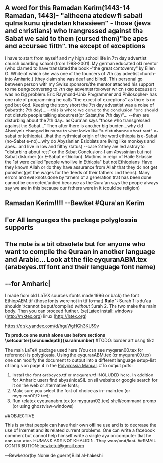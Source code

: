 A word for this Ramadan Kerim(1443-14 Ramadan, 1443)- "altheena atedew fi sabati qulna kunu qiradetan khassieen" -
 those (jews and christians) who trangressed against the Sabat we said to them (cursed them)"be apes and accursed filth".
the except of exceptions
----------------------------------
I have to start from myself and my high school life in 7th day adventist church boarding school (from 1998-2001). My german educated old mentor (who claimed to have translated the book -"the great contoversy" by Ellen G. White of which she was one of the founders of 7th day advetist church-into Amharic.) (they claim she was deaf and blind). This personal go between person with my Swiss sponsors/the mentor attached his support to me being/converting to 7th day adventist follower which I did because it was no big problem. 
Eric Raymond-Unix Programmer and Philosopher- has one rule of programming he calls "the except of exceptions" as there is no god but God. Keeping the story short the 7th day adventist was a noise of Sabat(the 7th day)...
--this is where we come to the conclusion "one should not disturb people talking about rest(or Sabat,the 7th day)"...
--they are disturbing about the 7th day..
as Qura'an says "those who transgressed against the Sabat..."
Then after there is another big burden...why did Abssiynia changed its name to what looks like "a disturbance about rest" e-sabat or (ethiopia)...that the rythmical origin of the word ethiopia is e-Sabat (no-Sabat e-no)...why do Abysinnian Esiobiats are living like monkeys and apes...and live in low and filthy status)
--case 2:they are led astray to "disturbing about rest" or the Sabat
Conclusion:-I am Abyssinian but not Sabat disturber (or E-Sabat e-thiolian). Muslims in reign of Haile Selassie the 1st were called "people who live in Ethiopia" but not Ethiopians.
Have they known Allah or do they have assurance from Allah that they do not get punished(get the wages for the deeds of their fathers and theirs). Many errors and evil knots done by fathers of a generation that has been done cannot be corrected/untied because as the Qura'an says the people always say we are in this because our fathers were in it (could be religion).

Ramadan Kerim!!!!
--Bewket
#Qura'an Kerim
-----------------------------------------
For All languages the package polyglossia supports
-----------------------------------------
The note is a bit obsolete but for anyone who want to compile the Quraan in another language and Arabic...
Look at the file eyquranABM.tex (arabeyes.ttf font and their language font name)
--------------
--for Amharic|
--------------
 I made from old LaTeX sources (fonts made 1996 or back)
 the font EthiopABM.ttf (those fonts were not in ttf format)
**Rule 1:**
Surah 1 is du'aa shouldn't/cannot be put/compiled *without* Surah 2. The two make the main body.
Then you can proceed further.
(xe)Latex install: windows (http://miktex.org) linux (http://latex.org)
 
https://disk.yandex.com/d/hguWgHGh3KU59v

**To produce one surah alone use before sections \setcounter{secnumdepth}{surahnumber}**
#TODO: border art using tikz<br/>

The main LaTeX package used here (You can see myquran00.tex for reference) is polyglossia.
Using the eyquranABM.tex (or myquran00.tex) one can modify the document to output into a different language setup-list of lang.s on page 4 in the [Polyglossia Manual](http://planethio.com/polyglossia.pdf).
#To output pdfs:  
1. Install the font arabeyes.ttf or mequran.ttf  INCLUDED here. In addition for Amharic users find abyssinicaSIL on sil website or google search for it on the web or alternative fonts; <br/> 
2. Make sure you select the font of choice as in- main.tex (or myquran00/2.tex);<br/>
3. Run <it>xelatex eyquranabm.tex </it> (or myquran02.tex) shell/command promp (or using ghostview-windows) 

##OBJECTIVE

This is so that people can have their own offline use and is to decrease the use of Internet and its related current problems. One can write a facebook comment but cannot help himself write a single aya on computer that he can use later. HUMANS ARE NOT KHALIDIN. They wear/end/last. 
##EMAIL CONTRIBUTION:
bewketut@gmail.com

--Bewket/or(by Nome de guerre)Bilal al-habeshi
 

